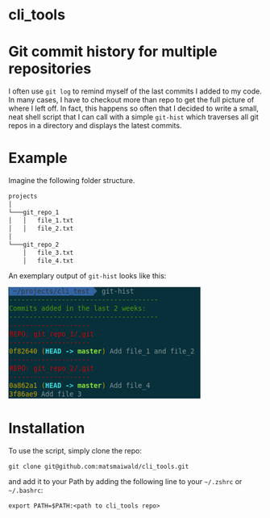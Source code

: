 # cli_tools
# Git commit history for multiple repositories
I often use `git log` to remind myself of the last commits I added to my code. In many cases, I have to checkout more than repo to get the full picture of where I left off. In fact, this happens so often that I decided to write a small, neat shell script that I can call with a simple `git-hist` which traverses all git repos in a directory and displays the latest commits.

# Example
Imagine the following folder structure.
```
projects    
│
└───git_repo_1
│   │   file_1.txt
│   │   file_2.txt
│   
└───git_repo_2 
    │   file_3.txt
    │   file_4.txt
```
An exemplary output of `git-hist` looks like this:

![Example](example_screenshot.png)


# Installation
To use the script, simply clone the repo:

```
git clone git@github.com:matsmaiwald/cli_tools.git
```

and add it to your Path by adding the following line to your `~/.zshrc` or `~/.bashrc`:

```
export PATH=$PATH:<path to cli_tools repo>
```

